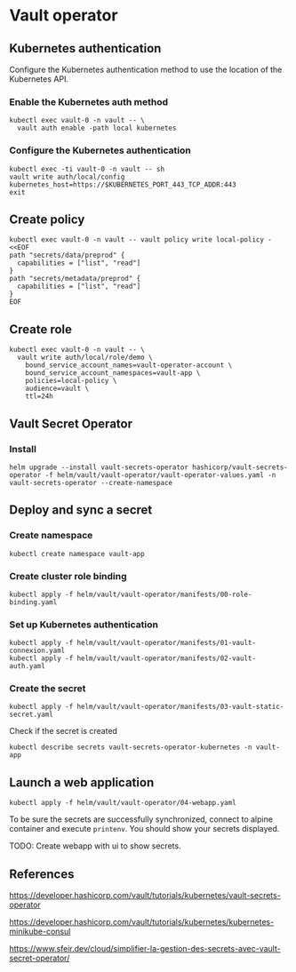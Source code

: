 # Vault operator

## Kubernetes authentication
Configure the Kubernetes authentication method to use the location of the Kubernetes API.

### Enable the Kubernetes auth method
```shell
kubectl exec vault-0 -n vault -- \
  vault auth enable -path local kubernetes
```

### Configure the Kubernetes authentication
```shell
kubectl exec -ti vault-0 -n vault -- sh
vault write auth/local/config kubernetes_host=https://$KUBERNETES_PORT_443_TCP_ADDR:443
exit
```

## Create policy
```shell
kubectl exec vault-0 -n vault -- vault policy write local-policy - <<EOF
path "secrets/data/preprod" {
  capabilities = ["list", "read"]
}
path "secrets/metadata/preprod" {
  capabilities = ["list", "read"]
}
EOF
```

## Create role
```shell
kubectl exec vault-0 -n vault -- \
  vault write auth/local/role/demo \
    bound_service_account_names=vault-operator-account \
    bound_service_account_namespaces=vault-app \
    policies=local-policy \
    audience=vault \
    ttl=24h
```

## Vault Secret Operator
### Install
```shell
helm upgrade --install vault-secrets-operator hashicorp/vault-secrets-operator -f helm/vault/vault-operator/vault-operator-values.yaml -n vault-secrets-operator --create-namespace
```

## Deploy and sync a secret
### Create namespace
```shell
kubectl create namespace vault-app
```
### Create cluster role binding
```shell
kubectl apply -f helm/vault/vault-operator/manifests/00-role-binding.yaml
```

### Set up Kubernetes authentication
```shell
kubectl apply -f helm/vault/vault-operator/manifests/01-vault-connexion.yaml
kubectl apply -f helm/vault/vault-operator/manifests/02-vault-auth.yaml
```
### Create the secret
```shell
kubectl apply -f helm/vault/vault-operator/manifests/03-vault-static-secret.yaml
```
Check if the secret is created
```shell
kubectl describe secrets vault-secrets-operator-kubernetes -n vault-app
```

## Launch a web application

```shell
kubectl apply -f helm/vault/vault-operator/04-webapp.yaml
```
To be sure the secrets are successfully synchronized, connect to alpine container and execute `printenv`.
You should show your secrets displayed.

TODO: Create webapp with ui to show secrets.

## References
https://developer.hashicorp.com/vault/tutorials/kubernetes/vault-secrets-operator

https://developer.hashicorp.com/vault/tutorials/kubernetes/kubernetes-minikube-consul

https://www.sfeir.dev/cloud/simplifier-la-gestion-des-secrets-avec-vault-secret-operator/
